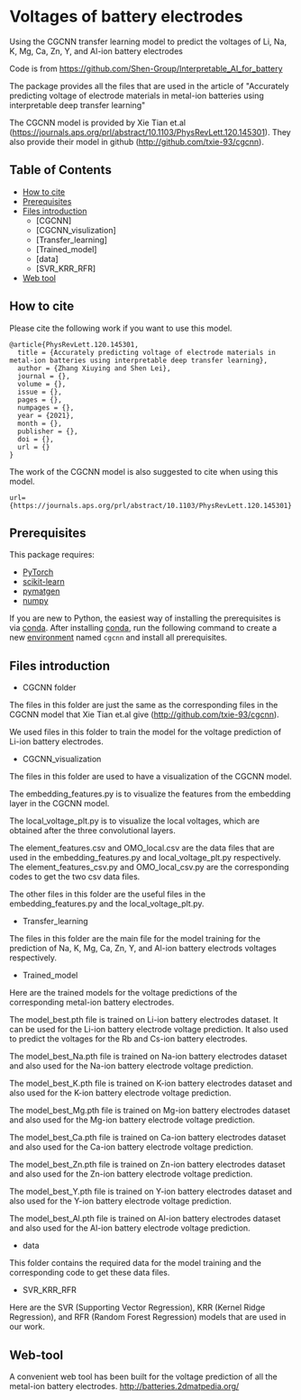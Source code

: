 # Voltages of battery electrodes
Using the CGCNN transfer learning model to predict the voltages of Li, Na, K, Mg, Ca, Zn, Y, and Al-ion battery electrodes

Code is from https://github.com/Shen-Group/Interpretable_AI_for_battery

The package provides all the files that are used in the article of "Accurately predicting voltage of electrode materials in metal-ion batteries using interpretable
 deep transfer learning"
 
 The CGCNN model is provided by Xie Tian et.al (https://journals.aps.org/prl/abstract/10.1103/PhysRevLett.120.145301). They also provide their model in github (http://github.com/txie-93/cgcnn).
 
## Table of Contents

- [How to cite](#how-to-cite)
- [Prerequisites](#prerequisites)
- [Files introduction](#Files-introduction)
  - [CGCNN]
  - [CGCNN_visulization]
  - [Transfer_learning]
  - [Trained_model]
  - [data]
  - [SVR_KRR_RFR]
- [Web tool](#web-tool)


## How to cite

Please cite the following work if you want to use this model.

```
@article{PhysRevLett.120.145301,
  title = {Accurately predicting voltage of electrode materials in metal-ion batteries using interpretable deep transfer learning},
  author = {Zhang Xiuying and Shen Lei},
  journal = {},
  volume = {},
  issue = {},
  pages = {},
  numpages = {},
  year = {2021},
  month = {},
  publisher = {},
  doi = {},
  url = {}
}
```
The work of the CGCNN model is also suggested to cite when using this model.

```
url={https://journals.aps.org/prl/abstract/10.1103/PhysRevLett.120.145301}
```

##  Prerequisites

This package requires:

- [PyTorch](http://pytorch.org)
- [scikit-learn](http://scikit-learn.org/stable/)
- [pymatgen](http://pymatgen.org)
- [numpy](http://numpy.org/)

If you are new to Python, the easiest way of installing the prerequisites is via [conda](https://conda.io/docs/index.html). After installing [conda](http://conda.pydata.org/), run the following command to create a new [environment](https://conda.io/docs/user-guide/tasks/manage-environments.html) named `cgcnn` and install all prerequisites.

## Files introduction
- CGCNN folder

The files in this folder are just the same as the corresponding files in the CGCNN model that Xie Tian et.al give (http://github.com/txie-93/cgcnn).

We used files in this folder to train the model for the voltage prediction of Li-ion battery electrodes.

- CGCNN_visualization

The files in this folder are used to have a visualization of the CGCNN model. 

The embedding_features.py is to visualize the features from the embedding layer in the CGCNN model.

The local_voltage_plt.py is to visualize the local voltages, which are obtained after the three convolutional layers.

The element_features.csv and OMO_local.csv are the data files that are used in the embedding_features.py and local_voltage_plt.py respectively. 
The element_features_csv.py and OMO_local_csv.py are the corresponding codes to get the two csv data files. 

The other files in this folder are the useful files in the embedding_features.py and the local_voltage_plt.py. 
- Transfer_learning

The files in this folder are the main file for the model training for the prediction of Na, K, Mg, Ca, Zn, Y, and Al-ion battery electrods voltages respectively.
- Trained_model

Here are the trained models for the voltage predictions of the corresponding metal-ion battery electrodes.

The model_best.pth file is trained on Li-ion battery electrodes dataset. It can be used for the Li-ion battery electrode voltage prediction. 
It also used to predict the voltages for the Rb and Cs-ion battery electrodes.

The model_best_Na.pth file is trained on Na-ion battery electrodes dataset and also used for the Na-ion battery electrode voltage prediction.

The model_best_K.pth file is trained on K-ion battery electrodes dataset and also used for the K-ion battery electrode voltage prediction.

The model_best_Mg.pth file is trained on Mg-ion battery electrodes dataset and also used for the Mg-ion battery electrode voltage prediction.

The model_best_Ca.pth file is trained on Ca-ion battery electrodes dataset and also used for the Ca-ion battery electrode voltage prediction.

The model_best_Zn.pth file is trained on Zn-ion battery electrodes dataset and also used for the Zn-ion battery electrode voltage prediction.

The model_best_Y.pth file is trained on Y-ion battery electrodes dataset and also used for the Y-ion battery electrode voltage prediction.

The model_best_Al.pth file is trained on Al-ion battery electrodes dataset and also used for the Al-ion battery electrode voltage prediction.

- data

This folder contains the required data for the model training and the corresponding code to get these data files.
- SVR_KRR_RFR

Here are the SVR (Supporting Vector Regression), KRR (Kernel Ridge Regression), and RFR (Random Forest Regression) models that are used in our work. 

## Web-tool
A convenient web tool has been built for the voltage prediction of all the metal-ion battery electrodes. 
http://batteries.2dmatpedia.org/


